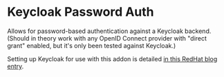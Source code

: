 Keycloak Password Auth
======================

Allows for password-based authentication against a Keycloak backend. (Should in
theory work with any OpenID Connect provider with "direct grant" enabled, but
it's only been tested against Keycloak.)

Setting up Keycloak for use with this addon is detailed [in this RedHat
blog entry](https://developers.redhat.com/blog/2020/01/29/api-login-and-jwt-token-generation-using-keycloak#set_up_a_client).
